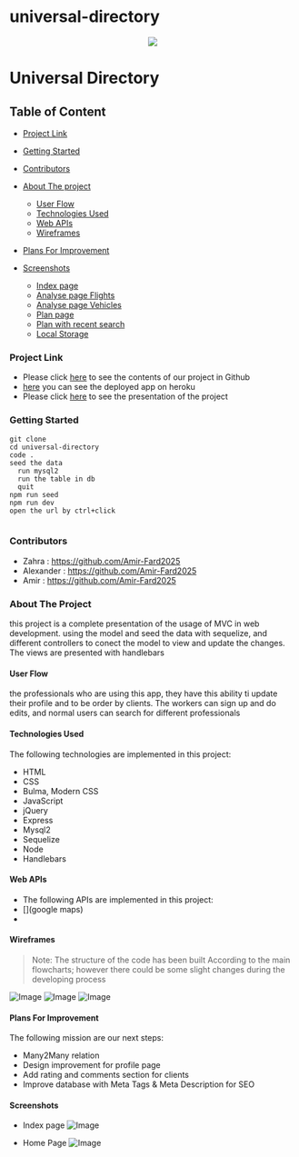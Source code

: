 # universal-directory

<div style="text-align:center"><a href="https://github.com/alexanderpuschkinberlin/universal-directory"><img src="./public/images/universal_directory_readme.png"/></a></div>

<h1>Universal Directory</h1>

<h2>Table of Content</h2>

- [Project Link](#project-link)
- [Getting Started](#getting-started)
- [Contributors](#contributors)
- [About The project](#about-the-project)

  - [User Flow](#user-flows)
  - [Technologies Used](#technologies-used)
  - [Web APIs](#web-apis)
  - [Wireframes](#wireframes)

- [Plans For Improvement](#plansforimprovement)
- [Screenshots](#Screenshots)

  - [Index page](#index-page)
  - [Analyse page Flights](#analyse-page-flights)
  - [Analyse page Vehicles](#analyse-page-vehicles)
  - [Plan page](#plan-page)
  - [Plan with recent search](#plan-with-recent-search)
  - [Local Storage](#local-storage)

### Project Link

- Please click [here](https://github.com/alexanderpuschkinberlin/universal-directory) to see the contents of our project in Github
- [here](https://obscure-thicket-70245.herokuapp.com/) you can see the deployed app on heroku
- Please click [here](https://docs.google.com/presentation/d/1oE0r5BqziUkpUkxwTSKMjsCLHVNPoBZU8sNTUb8xkL8/edit) to see the presentation of the project

### Getting Started

```
git clone
cd universal-directory
code .
seed the data
  run mysql2
  run the table in db
  quit
npm run seed
npm run dev
open the url by ctrl+click


```

### Contributors

- Zahra : https://github.com/Amir-Fard2025
- Alexander : https://github.com/Amir-Fard2025
- Amir : https://github.com/Amir-Fard2025

### About The Project

<p>this project is a complete presentation of the usage of MVC in web development. using the model and seed the data with sequelize, and different controllers to conect the model to view and update the changes. The views are presented with handlebars</p>

#### User Flow

<p>the professionals who are using this app, they have this ability ti update their profile and to be order by clients. The workers can sign up and do edits, and normal users can search for different professionals</p>

#### Technologies Used

<p>The following technologies are implemented in this project:</p>

- HTML
- CSS
- Bulma, Modern CSS
- JavaScript
- jQuery
- Express
- Mysql2
- Sequelize
- Node
- Handlebars

#### Web APIs

- The following APIs are implemented in this project:
- [](google maps)
- []()

#### Wireframes

> Note:
> The structure of the code has been built According to the main flowcharts; however there could be some slight changes during the developing process

![Image](./assets/images/Flowchart01.png)
![Image]()
![Image]()

#### Plans For Improvement

<p>The following mission are our next steps: </p>

- Many2Many relation
- Design improvement for profile page
- Add rating and comments section for clients
- Improve database with Meta Tags & Meta Description for SEO

#### Screenshots

- Index page ![Image](./assets/images/IndexPage.png)

- Home Page ![Image](./assets/images/AboutUs.png)
